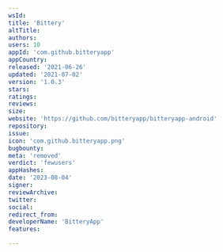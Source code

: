 ```yaml
---
wsId: 
title: 'Bittery'
altTitle: 
authors: 
users: 10
appId: 'com.github.bitteryapp'
appCountry: 
released: '2021-06-26'
updated: '2021-07-02'
version: '1.0.3'
stars: 
ratings: 
reviews: 
size: 
website: 'https://github.com/bitteryapp/bitteryapp-android'
repository: 
issue: 
icon: 'com.github.bitteryapp.png'
bugbounty: 
meta: 'removed'
verdict: 'fewusers'
appHashes: 
date: '2023-08-04'
signer: 
reviewArchive: 
twitter: 
social: 
redirect_from: 
developerName: 'BitteryApp'
features: 

---
```



